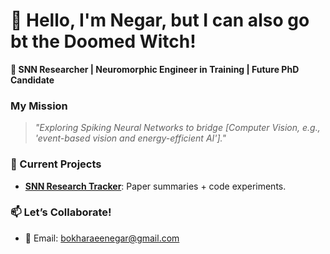 # 👋 Hello, I'm Negar, but I can also go bt the Doomed Witch!  

**🔬 SNN Researcher | Neuromorphic Engineer in Training | Future PhD Candidate**  

### **My Mission**  
> *"Exploring Spiking Neural Networks to bridge [Computer Vision, e.g., 'event-based vision and energy-efficient AI']."*  

### **🌱 Current Projects**  
- **[SNN Research Tracker](https://github.com/DoomedWitch/SNN-Research-Tracker.git)**: Paper summaries + code experiments.  


### **📫 Let’s Collaborate!**  
- 📧 Email: bokharaeenegar@gmail.com  
